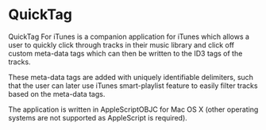 QuickTag
========

QuickTag For iTunes is a companion application for iTunes which allows a user to quickly click through tracks in 
their music library and click off custom meta-data tags which can then be written to the ID3 tags of the tracks.

These meta-data tags are added with uniquely identifiable delimiters, such that the user can later use iTunes
smart-playlist feature to easily filter tracks based on the meta-data tags.

The application is written in AppleScriptOBJC for Mac OS X (other operating systems are not supported as 
AppleScript is required).



